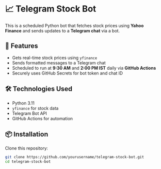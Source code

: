 # 📈 Telegram Stock Bot

This is a scheduled Python bot that fetches stock prices using **Yahoo Finance** and sends updates to a **Telegram chat** via a bot.

## 🚀 Features

- Gets real-time stock prices using `yfinance`
- Sends formatted messages to a Telegram chat
- Scheduled to run at **9:30 AM** and **2:00 PM IST** daily via **GitHub Actions**
- Securely uses GitHub Secrets for bot token and chat ID

## 🛠️ Technologies Used

- Python 3.11
- `yfinance` for stock data
- Telegram Bot API
- GitHub Actions for automation

## 📦 Installation

Clone this repository:

```bash
git clone https://github.com/yourusername/telegram-stock-bot.git
cd telegram-stock-bot
